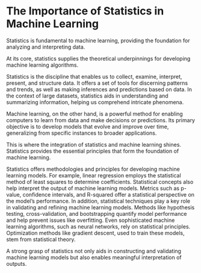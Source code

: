 # The Importance of Statistics in Machine Learning

Statistics is fundamental to machine learning, providing the foundation for analyzing and interpreting data.

At its core, statistics supplies the theoretical underpinnings for developing machine learning algorithms.

Statistics is the discipline that enables us to collect, examine, interpret, present, and structure data. It offers a set of tools for discerning patterns and trends, as well as making inferences and predictions based on data. In the context of large datasets, statistics aids in understanding and summarizing information, helping us comprehend intricate phenomena.

Machine learning, on the other hand, is a powerful method for enabling computers to learn from data and make decisions or predictions. Its primary objective is to develop models that evolve and improve over time, generalizing from specific instances to broader applications.

This is where the integration of statistics and machine learning shines. Statistics provides the essential principles that form the foundation of machine learning.

Statistics offers methodologies and principles for developing machine learning models. For example, linear regression employs the statistical method of least squares to determine coefficients. Statistical concepts also help interpret the output of machine learning models. Metrics such as p-value, confidence intervals, and R-squared offer a statistical perspective on the model’s performance. In addition, statistical techniques play a key role in validating and refining machine learning models. Methods like hypothesis testing, cross-validation, and bootstrapping quantify model performance and help prevent issues like overfitting. Even sophisticated machine learning algorithms, such as neural networks, rely on statistical principles. Optimization methods like gradient descent, used to train these models, stem from statistical theory.

A strong grasp of statistics not only aids in constructing and validating machine learning models but also enables meaningful interpretation of outputs.

